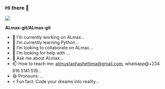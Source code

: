 ### Hi there 👋
![](https://user-images.githubusercontent.com/3369400/133268513-5bfe2f93-4402-42c9-a403-81c9e86934b6.jpeg)

**ALmax-git/ALmax-git** 

- 🔭 I’m currently working on ALmax...
- 🌱 I’m currently learning Python...
- 👯 I’m looking to collaborate on ALmax...
- 🤔 I’m looking for help with ...
- 💬 Ask me about ALmax...
- 📫 How to reach me: alimustaphashettima@gmail.com, whatsapp@+234 816 5141 519...
- 😄 Pronouns: ...
- ⚡ Fun fact: Code your dreams into reality...

